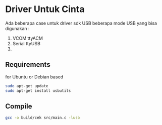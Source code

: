 # Driver Untuk Cinta 

Ada beberapa case untuk driver sdk USB beberapa mode USB yang bisa digunakan :

1. VCOM ttyACM
2. Serial ttyUSB
3. 

## Requirements

for Ubuntu or Debian based

```sh
sudo apt-get update
sudo apt-get install usbutils
```

## Compile 
```sh
gcc -o build/cek src/main.c -lusb
```
